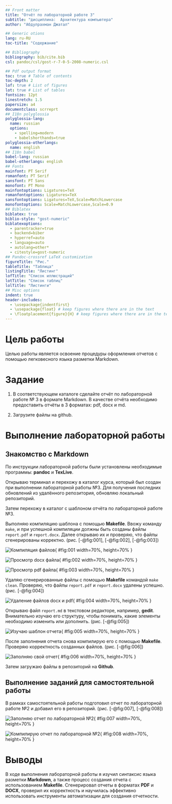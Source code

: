 ```yaml
---
## Front matter
title: "Отчёт по лабораторной работе 3"
subtitle: "дисциплина:	Архитектура компьютера"
author: "Абдулрахман Джатал"

## Generic otions
lang: ru-RU
toc-title: "Содержание"

## Bibliography
bibliography: bib/cite.bib
csl: pandoc/csl/gost-r-7-0-5-2008-numeric.csl

## Pdf output format
toc: true # Table of contents
toc-depth: 2
lof: true # List of figures
lot: true # List of tables
fontsize: 12pt
linestretch: 1.5
papersize: a4
documentclass: scrreprt
## I18n polyglossia
polyglossia-lang:
  name: russian
  options:
	- spelling=modern
	- babelshorthands=true
polyglossia-otherlangs:
  name: english
## I18n babel
babel-lang: russian
babel-otherlangs: english
## Fonts
mainfont: PT Serif
romanfont: PT Serif
sansfont: PT Sans
monofont: PT Mono
mainfontoptions: Ligatures=TeX
romanfontoptions: Ligatures=TeX
sansfontoptions: Ligatures=TeX,Scale=MatchLowercase
monofontoptions: Scale=MatchLowercase,Scale=0.9
## Biblatex
biblatex: true
biblio-style: "gost-numeric"
biblatexoptions:
  - parentracker=true
  - backend=biber
  - hyperref=auto
  - language=auto
  - autolang=other*
  - citestyle=gost-numeric
## Pandoc-crossref LaTeX customization
figureTitle: "Рис."
tableTitle: "Таблица"
listingTitle: "Листинг"
lofTitle: "Список иллюстраций"
lotTitle: "Список таблиц"
lolTitle: "Листинги"
## Misc options
indent: true
header-includes:
  - \usepackage{indentfirst}
  - \usepackage{float} # keep figures where there are in the text
  - \floatplacement{figure}{H} # keep figures where there are in the text
---
```


# Цель работы

Целью работы является освоение процедуры оформления отчетов с помощью легковесного языка разметки Markdown.

# Задание

1. В соответствующем каталоге сделайте отчёт по лабораторной работе № 3 в формате Markdown. 
В качестве отчёта необходимо предоставить отчёты в 3 форматах: pdf, docx и md.

2. Загрузите файлы на github.

# Выполнение лабораторной работы

## Знакомство с Markdown

По инструкции лабораторной работы были установлены необходимые программы: **pandoc** и **TexLive**.

Открываю терминал и перехожу в каталог курса, который был создан при выполнении лабораторной работы №3. Для получения последних обновлений из удалённого репозитория, обновляю локальный репозиторий.

Затем перехожу в каталог с шаблоном отчёта по лабораторной работе №3.

Выполняю компиляцию шаблона с помощью **Makefile**. Ввожу команду `make`, и при успешной компиляции должны быть созданы файлы `report.pdf` и `report.docx`. Далее открываю их и проверяю, что файлы сгенерированы корректно. (рис. [-@fig:001], [-@fig:002], [-@fig:003])

![Компиляция файлов](image/01.png){ #fig:001 width=70%, height=70% }

![Просмотр docx файла](image/02.png){ #fig:002 width=70%, height=70% }

![Просмотр pdf файла](image/03.png){ #fig:003 width=70%, height=70% }

Удаляю сгенерированные файлы с помощью **Makefile** командой `make clean`. Проверяю, что файлы `report.pdf` и `report.docx` удалены успешно. (рис. [-@fig:004])

![Удаление файлов docx и pdf](image/04.png){ #fig:004 width=70%, height=70% }

Открываю файл `report.md` в текстовом редакторе, например, **gedit**. Внимательно изучаю его структуру, чтобы понимать, какие элементы необходимо изменить или дополнить. (рис. [-@fig:005])

![Изучаю шаблон отчета](image/05.png){ #fig:005 width=70%, height=70% }

После заполнения отчета снова компилирую его с помощью **Makefile**. Проверяю корректность созданных файлов. (рис. [-@fig:006])

![Заполняю свой отчет](image/06.png){ #fig:006 width=70%, height=70% }

Затем загружаю файлы в репозиторий на **Github**.

## Выполнение заданий для самостоятельной работы

В рамках самостоятельной работы подготовил отчет по лабораторной работе №2 и добавил его в репозиторий. (рис. [-@fig:007], [-@fig:008])

![Заполняю отчет по лабораторной №2](image/07.png){ #fig:007 width=70%, height=70% }

![Компилирую отчет по лабораторной №2](image/08.png){ #fig:008 width=70%, height=70% }

# Выводы

В ходе выполнения лабораторной работы я изучил синтаксис языка 
разметки **Markdown**, а также процесс создания отчета 
с использованием **Makefile**. 
Сгенерировал отчеты в форматах **PDF** и **DOCX**, проверил 
их корректность и научилась эффективно использовать инструменты 
автоматизации для создания отчетности.

